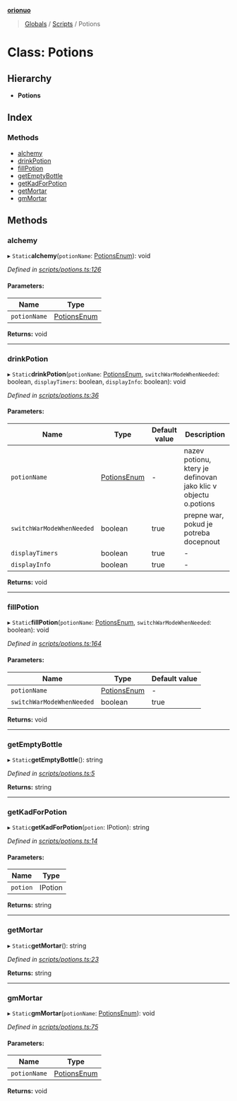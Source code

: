 **[orionuo](../README.md)**

> [Globals](../globals.md) / [Scripts](../modules/scripts.md) / Potions

# Class: Potions

## Hierarchy

* **Potions**

## Index

### Methods

* [alchemy](scripts.potions.md#alchemy)
* [drinkPotion](scripts.potions.md#drinkpotion)
* [fillPotion](scripts.potions.md#fillpotion)
* [getEmptyBottle](scripts.potions.md#getemptybottle)
* [getKadForPotion](scripts.potions.md#getkadforpotion)
* [getMortar](scripts.potions.md#getmortar)
* [gmMortar](scripts.potions.md#gmmortar)

## Methods

### alchemy

▸ `Static`**alchemy**(`potionName`: [PotionsEnum](../enums/potionsenum.md)): void

*Defined in [scripts/potions.ts:126](https://github.com/msviha/orionuo/blob/2ad0399/src/scripts/potions.ts#L126)*

#### Parameters:

Name | Type |
------ | ------ |
`potionName` | [PotionsEnum](../enums/potionsenum.md) |

**Returns:** void

___

### drinkPotion

▸ `Static`**drinkPotion**(`potionName`: [PotionsEnum](../enums/potionsenum.md), `switchWarModeWhenNeeded`: boolean, `displayTimers`: boolean, `displayInfo`: boolean): void

*Defined in [scripts/potions.ts:36](https://github.com/msviha/orionuo/blob/2ad0399/src/scripts/potions.ts#L36)*

#### Parameters:

Name | Type | Default value | Description |
------ | ------ | ------ | ------ |
`potionName` | [PotionsEnum](../enums/potionsenum.md) | - | nazev potionu, ktery je definovan jako klic v objectu o.potions |
`switchWarModeWhenNeeded` | boolean | true | prepne war, pokud je potreba docepnout  |
`displayTimers` | boolean | true | - |
`displayInfo` | boolean | true | - |

**Returns:** void

___

### fillPotion

▸ `Static`**fillPotion**(`potionName`: [PotionsEnum](../enums/potionsenum.md), `switchWarModeWhenNeeded`: boolean): void

*Defined in [scripts/potions.ts:164](https://github.com/msviha/orionuo/blob/2ad0399/src/scripts/potions.ts#L164)*

#### Parameters:

Name | Type | Default value |
------ | ------ | ------ |
`potionName` | [PotionsEnum](../enums/potionsenum.md) | - |
`switchWarModeWhenNeeded` | boolean | true |

**Returns:** void

___

### getEmptyBottle

▸ `Static`**getEmptyBottle**(): string

*Defined in [scripts/potions.ts:5](https://github.com/msviha/orionuo/blob/2ad0399/src/scripts/potions.ts#L5)*

**Returns:** string

___

### getKadForPotion

▸ `Static`**getKadForPotion**(`potion`: IPotion): string

*Defined in [scripts/potions.ts:14](https://github.com/msviha/orionuo/blob/2ad0399/src/scripts/potions.ts#L14)*

#### Parameters:

Name | Type |
------ | ------ |
`potion` | IPotion |

**Returns:** string

___

### getMortar

▸ `Static`**getMortar**(): string

*Defined in [scripts/potions.ts:23](https://github.com/msviha/orionuo/blob/2ad0399/src/scripts/potions.ts#L23)*

**Returns:** string

___

### gmMortar

▸ `Static`**gmMortar**(`potionName`: [PotionsEnum](../enums/potionsenum.md)): void

*Defined in [scripts/potions.ts:75](https://github.com/msviha/orionuo/blob/2ad0399/src/scripts/potions.ts#L75)*

#### Parameters:

Name | Type |
------ | ------ |
`potionName` | [PotionsEnum](../enums/potionsenum.md) |

**Returns:** void
